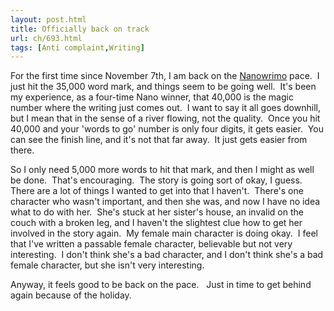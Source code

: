 ```yaml
---
layout: post.html
title: Officially back on track
url: ch/693.html
tags: [Anti complaint,Writing]
---
```

For the first time since November 7th, I am back on the [Nanowrimo](http://www.nanowrimo.org) pace.  I just hit the 35,000 word mark, and things seem to be going well.  It's been my experience, as a four-time Nano winner, that 40,000 is the magic number where the writing just comes out.  I want to say it all goes downhill, but I mean that in the sense of a river flowing, not the quality.  Once you hit 40,000 and your 'words to go' number is only four digits, it gets easier.  You can see the finish line, and it's not that far away.  It just gets easier from there.

So I only need 5,000 more words to hit that mark, and then I might as well be done.  That's encouraging.  The story is going sort of okay, I guess.  There are a lot of things I wanted to get into that I haven't.  There's one character who wasn't important, and then she was, and now I have no idea what to do with her.  She's stuck at her sister's house, an invalid on the couch with a broken leg, and I haven't the slightest clue how to get her involved in the story again.  My female main character is doing okay.  I feel that I've written a passable female character, believable but not very interesting.  I don't think she's a bad character, and I don't think she's a bad female character, but she isn't very interesting.

Anyway, it feels good to be back on the pace.   Just in time to get behind again because of the holiday.
